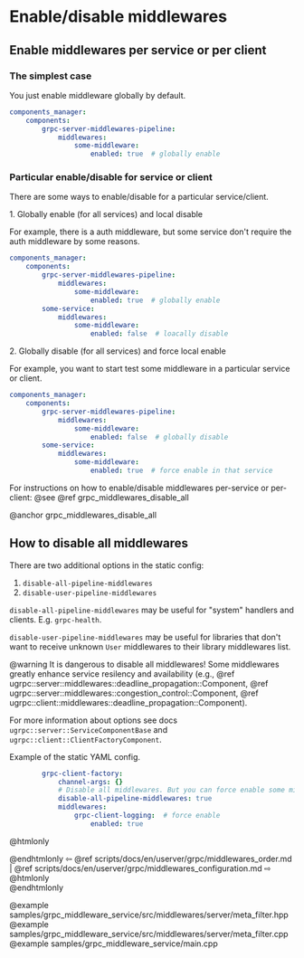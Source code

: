 # Enable/disable middlewares

## Enable middlewares per service or per client

### The simplest case

You just enable middleware globally by default.

```yaml
components_manager:
    components:
        grpc-server-middlewares-pipeline:
            middlewares:
                some-middleware:
                    enabled: true  # globally enable
```

### Particular enable/disable for service or client

There are some ways to enable/disable for a particular service/client.

1\. Globally enable (for all services) and local disable

For example, there is a auth middleware, but some service don't require the auth middleware by some reasons.

```yaml
components_manager:
    components:
        grpc-server-middlewares-pipeline:
            middlewares:
                some-middleware:
                    enabled: true  # globally enable
        some-service:
            middlewares:
                some-middleware:
                    enabled: false  # loacally disable
```

2\. Globally disable (for all services) and force local enable

For example, you want to start test some middleware in a particular service or client.

```yaml
components_manager:
    components:
        grpc-server-middlewares-pipeline:
            middlewares:
                some-middleware:
                    enabled: false  # globally disable
        some-service:
            middlewares:
                some-middleware:
                    enabled: true  # force enable in that service
```

For instructions on how to enable/disable middlewares per-service or per-client:
@see @ref grpc_middlewares_disable_all


@anchor grpc_middlewares_disable_all
## How to disable all middlewares

There are two additional options in the static config:
1. `disable-all-pipeline-middlewares`
2. `disable-user-pipeline-middlewares`

`disable-all-pipeline-middlewares` may be useful for "system" handlers and clients. E.g. `grpc-health`.

`disable-user-pipeline-middlewares` may be useful for libraries that don't want to receive unknown `User` middlewares to their library middlewares list.

@warning It is dangerous to disable all middlewares! Some middlewares greatly enhance service resilency and availability (e.g., @ref ugrpc::server::middlewares::deadline_propagation::Component, @ref ugrpc::server::middlewares::congestion_control::Component, @ref ugrpc::client::middlewares::deadline_propagation::Component).

For more information about options see docs `ugrpc::server::ServiceComponentBase` and `ugrpc::client::ClientFactoryComponent`. 

Example of the static YAML config.

```yaml
        grpc-client-factory:
            channel-args: {}
            # Disable all middlewares. But you can force enable some middlewares.
            disable-all-pipeline-middlewares: true
            middlewares:
                grpc-client-logging:  # force enable
                    enabled: true

```


@htmlonly <div class="bottom-nav"> @endhtmlonly
⇦ @ref scripts/docs/en/userver/grpc/middlewares_order.md | @ref scripts/docs/en/userver/grpc/middlewares_configuration.md ⇨
@htmlonly </div> @endhtmlonly

@example samples/grpc_middleware_service/src/middlewares/server/meta_filter.hpp
@example samples/grpc_middleware_service/src/middlewares/server/meta_filter.cpp
@example samples/grpc_middleware_service/main.cpp
